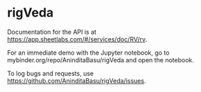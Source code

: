 # rigVeda

Documentation for the API is at https://app.sheetlabs.com/#/services/doc/RV/rv.

For an immediate demo with the Jupyter notebook, go to mybinder.org/repo/AninditaBasu/rigVeda and open the notebook.

To log bugs and requests, use https://github.com/AninditaBasu/rigVeda/issues.
